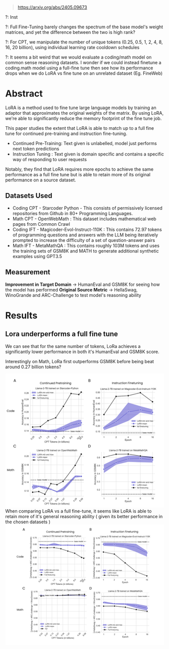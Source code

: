 > https://arxiv.org/abs/2405.09673

?: Inst

?: Full Fine-Tuning barely changes the spectrum of the base model's weight matrices, and yet the difference between the two is high rank?

?: For CPT, we manipulate the number of unique tokens (0.25, 0.5, 1, 2, 4, 8, 16, 20 billion), using individual learning rate cooldown schedules

?: It seems a bit weird that we would evaluate a coding/math model on common sense reasoning datasets. I wonder if we could instead finetune a coding.math model using a full-fine tune then see how its performance drops when we do LoRA vs fine tune on an unrelated dataset (Eg. FineWeb)
# Abstract

LoRA is a method used to fine tune large language models by training an adaptor that approximates the original weights of the matrix. By using LoRA, we're able to significantly reduce the memory footprint of the fine tune job.

This paper studies the extent that LoRA is able to match up to a full fine tune for continued pre-training and instruction fine-tuning.

- Continued Pre-Training: Text given is unlabelled, model just performs next token predictions
- Instruction Tuning : Text given is domain specific and contains a specific way of responding to user requests

Notably, they find that LoRA requires more epochs to achieve the same performance as a full fine tune but is able to retain more of its original performance on a source dataset.

## Datasets Used

- Coding CPT -  Starcoder Python - This consists of permissively licensed repositories from Github in 80+ Programming Languages. 
- Math CPT - OpenWebMath : This dataset includes mathematical web pages from Common Crawl
- Coding IFT - Magicoder-Evol-Instruct-110K : This contains 72.97 tokens of programming questions and answers with the LLM being iteratively prompted to increase the difficulty of a set of question-answer pairs
- Math IFT - MetaMathQA : This contains roughly 103M tokens and uses the training sets of GSM8K and MATH to generate additional synthetic examples using GPT3.5

## Measurement

**Improvement in Target Domain** -> HumanEval and GSM8K for seeing how the model has performed
**Original Source Metric** -> HellaSwag, WinoGrande and ARC-Challenge to test model's reasoning ability

# Results

## Lora underperforms a full fine tune

We can see that for the same number of tokens, LoRa achieves a significantly lower performance in both it's HumanEval and GSM8K score. 

Interestingly on Math, LoRa first outperforms GSM8K before being beat around 0.27 billion tokens? 

![](assets/CleanShot%202024-05-23%20at%2020.49.44.png)
When comparing LoRA vs a full fine-tune, it seems like LoRA is able to retain more of it's general reasoning ability ( given its better performance in the chosen datasets )
![](assets/CleanShot%202024-05-23%20at%2020.51.11.png)